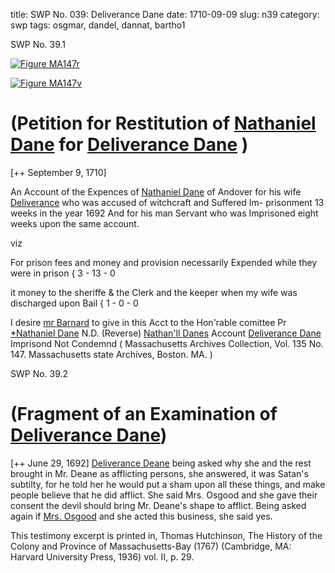 title: SWP No. 039: Deliverance Dane
date: 1710-09-09
slug: n39
category: swp
tags: osgmar, dandel, dannat, bartho1




<div markdown class="doc" id="n39.1">

<div class="doc_id">SWP No. 39.1</div>



<span markdown class="figure">[![Figure MA147r](archives/MA135/small/MA147r.jpg)](archives/MA135/large/MA147r.jpg)</span>



<span markdown class="figure">[![Figure MA147v](archives/MA135/small/MA147v.jpg)](archives/MA135/large/MA147v.jpg)</span>


# (Petition for Restitution of [Nathaniel Dane](/tag/dannat.html) for [Deliverance Dane](/tag/dandel.html) )

[++ September 9, 1710]

An Account of the Expences of [Nathaniel Dane](/tag/dannat.html) of Andover for his  wife [Deliverance](/tag/dandel.html) who was accused of witchcraft and Suffered Im-  prisonment 13 weeks in the year 1692 And for his man Servant who  was Imprisoned eight weeks upon the same account.

viz 

For prison fees and money and provision  necessarily Expended while they were in prison { 3 - 13 - 0

it money to the sheriffe & the Clerk and  the keeper when my wife was discharged upon Bail { 1 - 0 - 0

I desire [mr Barnard](/tag/bartho1.html) to  give in this Acct to the  Hon'rable comittee
Pr [*Nathaniel Dane](/tag/dannat.html) N.D.  (Reverse) [Nathan'll Danes](/tag/dannat.html) Account  [Deliverance Dane](/tag/dandel.html) Imprisond Not Condemnd ( Massachusetts Archives Collection, Vol. 135 No. 147. Massachusetts state Archives, Boston. MA. )

</div>



<div markdown class="doc" id="n39.2">

<div class="doc_id">SWP No. 39.2</div>


# (Fragment of an Examination of [Deliverance Dane](/tag/dandel.html))

[++ June 29, 1692] [Deliverance Deane](/tag/dandel.html) being asked why she and the rest brought in Mr. Deane as afflicting persons, she answered, it was Satan's subtilty, for he told her he would put a sham upon all these things, and make people believe that he did afflict. She said Mrs. Osgood and she gave their consent the devil should bring Mr. Deane's shape to afflict. Being asked again if [Mrs. Osgood](/tag/osgmar.html) and she acted this business, she said yes.

This testimony excerpt is printed in, Thomas Hutchinson, The History of the Colony and Province of Massachusetts-Bay (1767) (Cambridge, MA: Harvard University Press, 1936) vol. II, p. 29.


</div>

